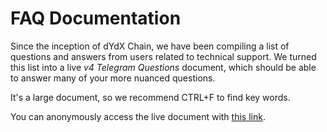 # FAQ Documentation

Since the inception of dYdX Chain, we have been compiling a list of questions and answers from users related to technical support. We turned this list into a live _v4 Telegram Questions_ document, which should be able to answer many of your more nuanced questions.

It's a large document, so we recommend CTRL+F to find key words. 

You can anonymously access the live document with [this link](https://docs.google.com/document/d/1QZE5aemQ1lzBN_2RA8-tTVk5JVQ_fNNB4VeSEWKWl8w/edit?usp=sharing).
